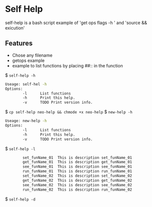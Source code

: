 # Self Help
self-help is a bash script example of 'get ops flags -h ' and 'source && exicution'

## Features 
- Chose any filename
- getops example
- example to list functions by placing ##:: in the function

$ `self-help -h`
```bash
Useage: self-hel -h
Options:
        -l      List functions
        -h      Print this help.
        -v      TODO Print version info.
```
$ `cp self-help neo-help && chmode +x neo-help`
$ `new-help -h`
```bash
Useage: new-help -h
Options:
        -l      List functions
        -h      Print this help.
        -v      TODO Print version info.
```
$ `self-help -l`
```bash
        set_funName_01  This is description set_funName_01
        get_funName_01  This is description get_funName_01
        see_funName_01  This is description see_funName_01
        run_funName_01  This is description run_funName_01
        set_funName_02  This is description set_funName_02
        get_funName_02  This is description get_funName_02
        see_funName_02  This is description see_funName_02
        run_funName_02  This is description run_funName_02
```
$ `self-help -d`

